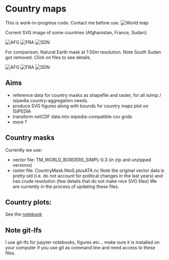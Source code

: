 # Country maps

This is work-in-progress code. Contact me before use.
![World map](dummy/world.png?raw=true "World map")

Current SVG image of some countries (Afghanistan, France, Sudan):

![AFG](https://media.githubusercontent.com/media/ISI-MIP/countrymaps/master/countries_data/AFG/country.svg)
![FRA](https://media.githubusercontent.com/media/ISI-MIP/countrymaps/master/countries_data/FRA/country.svg)
![SDN](https://media.githubusercontent.com/media/ISI-MIP/countrymaps/master/countries_data/SDN/country.svg)

For comparison, Natural Earth mask at 1:50m resolution. Note South Sudan got removed. Click on files to see details.

![AFG](https://media.githubusercontent.com/media/ISI-MIP/countrymaps/master/countries_data_ne/AFG/country.svg)
![FRA](https://media.githubusercontent.com/media/ISI-MIP/countrymaps/master/countries_data_ne/FRA/country.svg)
![SDN](https://media.githubusercontent.com/media/ISI-MIP/countrymaps/master/countries_data_ne/SDN/country.svg)


Aims
----
- reference data for country masks as shapefile and raster, for all isimip / isipedia country-aggregation needs.
- produce SVG figures along with bounds for country maps plot on ISIPEDIA
- transform netCDF data into isipedia-compatible csv grids
- more ?


Country masks
-------------
Currently we use:
- vector file: TM_WORLD_BORDERS_SIMPL-0.3 (in zip and unzipped versions)
- raster file: CountryMask.NtoS.plusATA.nc
Note the original vector data is pretty old (i.e. do not account for political changes in the last years) and has crude resolution (few details that do not make nice SVG files)
We are currently in the process of updating these files.


Country plots:
--------------
See the [notebook](https://nbviewer.jupyter.org/urls/media.githubusercontent.com/media/ISI-MIP/countrymaps/master/maps.ipynb)


Note git-lfs
------------
I use git-lfs for jupyter notebooks, figures etc... make sure it is installed on your computer if you use git as command line and need access to these files.
